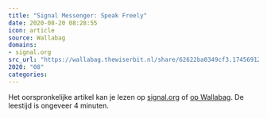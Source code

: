 ```yaml
---
title: "Signal Messenger: Speak Freely"
date: 2020-08-20 08:28:55
icon: article
source: Wallabag
domains:
- signal.org
src_url: "https://wallabag.thewiserbit.nl/share/62622ba0349cf3.17456912"
2020: "08"
categories:
---
```

Het oorspronkelijke artikel kan je lezen op [signal.org](https://signal.org/blog/certifiably-fine/) of [op Wallabag](https://wallabag.thewiserbit.nl/share/62622ba0349cf3.17456912). De leestijd is ongeveer 4 minuten.